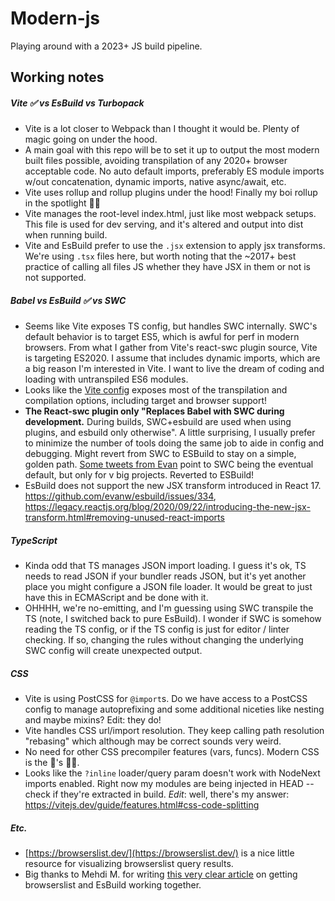 # Modern-js

Playing around with a 2023+ JS build pipeline.

## Working notes

##### Vite ✅ vs EsBuild vs Turbopack

- Vite is a lot closer to Webpack than I thought it would be. Plenty of magic going on under the hood.
- A main goal with this repo will be to set it up to output the most modern built files possible, avoiding transpilation of any 2020+ browser acceptable code. No auto default imports, preferably ES module imports w/out concatenation, dynamic imports, native async/await, etc.
- Vite uses rollup and rollup plugins under the hood! Finally my boi rollup in the spotlight 🙌🏼
- Vite manages the root-level index.html, just like most webpack setups. This file is used for dev serving, and it's altered and output into dist when running build.
- Vite and EsBuild prefer to use the `.jsx` extension to apply jsx transforms. We're using `.tsx` files here, but worth noting that the ~2017+ best practice of calling all files JS whether they have JSX in them or not is not supported.

##### Babel vs EsBuild ✅ vs SWC

- Seems like Vite exposes TS config, but handles SWC internally. SWC's default behavior is to target ES5, which is awful for perf in modern browsers. From what I gather from Vite's react-swc plugin source, Vite is targeting ES2020. I assume that includes dynamic imports, which are a big reason I'm interested in Vite. I want to live the dream of coding and loading with untranspiled ES6 modules.
- Looks like the [Vite config](https://vitejs.dev/config/build-options.html) exposes most of the transpilation and compilation options, including target and browser support!
- **The React-swc plugin only "Replaces Babel with SWC during development.** During builds, SWC+esbuild are used when using plugins, and esbuild only otherwise". A little surprising, I usually prefer to minimize the number of tools doing the same job to aide in config and debugging. Might revert from SWC to ESBuild to stay on a simple, golden path. [Some tweets from Evan](https://twitter.com/youyuxi/status/1586042491739860993) point to SWC being the eventual default, but only for v big projects. Reverted to ESBuild!
- EsBuild does not support the new JSX transform introduced in React 17.
  https://github.com/evanw/esbuild/issues/334,
  https://legacy.reactjs.org/blog/2020/09/22/introducing-the-new-jsx-transform.html#removing-unused-react-imports

##### TypeScript

- Kinda odd that TS manages JSON import loading. I guess it's ok, TS needs to read JSON if your bundler reads JSON, but it's yet another place you might configure a JSON file loader. It would be great to just have this in ECMAScript and be done with it.
- OHHHH, we're no-emitting, and I'm guessing using SWC transpile the TS (note, I switched back to pure EsBuild). I wonder if SWC is somehow reading the TS config, or if the TS config is just for editor / linter checking. If so, changing the rules without changing the underlying SWC config will create unexpected output.

##### CSS

- Vite is using PostCSS for `@import`s. Do we have access to a PostCSS config to manage autoprefixing and some additional niceties like nesting and maybe mixins? Edit: they do!
- Vite handles CSS url/import resolution. They keep calling path resolution "rebasing" which although may be correct sounds very weird.
- No need for other CSS precompiler features (vars, funcs). Modern CSS is the 🐝's 🦵🏼.
- Looks like the `?inline` loader/query param doesn't work with NodeNext imports enabled. Right now my modules are being injected in HEAD -- check if they're extracted in build. _Edit_: well, there's my answer: https://vitejs.dev/guide/features.html#css-code-splitting

##### Etc.

- [https://browserslist.dev/](https://browserslist.dev/) is a nice little resource for visualizing browserslist query results.
- Big thanks to Mehdi M. for writing [this very clear article](https://dev.to/meduzen/when-vite-ignores-your-browserslist-configuration-3hoe) on getting browserslist and EsBuild working together.
